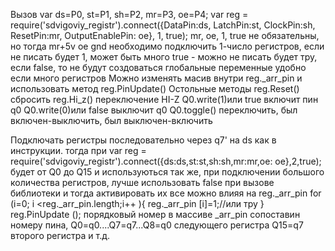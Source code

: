 Вызов
var ds=P0,
    st=P1,
    sh=P2,
    mr=P3,
    oe=P4;
var reg = require('sdvigoviy_registr').connect({DataPin:ds, LatchPin:st, ClockPin:sh, ResetPin:mr, OutputEnablePin: oe}, 1, true);
mr, oe, 1, true не обязательны, но тогда
mr+5v oe gnd необходимо подключить
1-число регистров, если не писать будет 1, может быть много
true - можно не писать будет тру, если false, то не будут создоваться глобальные переменные удобно если много регистров
Можно изменять масив внутри reg._arr_pin и использовать метод reg.PinUpdate()
Остольные методы
reg.Reset() сбросить
reg.Hi_z() переключение HI-Z
Q0.write(1)или true включит пин q0
Q0.write(0)или false выключит q0
Q0.toggle() переключить, был включен-выключить, был выключен-включить

Подключать регистры последовательно через q7' на ds как в инструкции. тогда при
var reg = require('sdvigoviy_registr').connect({ds:ds,st:st,sh:sh,mr:mr,oe: oe},2,true);
будет от Q0 до Q15 и используються так же,
при подключении большого количества регистров, лучше использовать false при вызове библиотеки
и тогда активировать их все можно влияя на reg._arr_pin
for (i=0; i <reg._arr_pin.length;i++ ){
   reg._arr_pin [i]=1;//или тру
}
reg.PinUpdate ();
порядковый номер в массиве _arr_pin сопоставин номеру пина, Q0=q0....Q7=q7...Q8=q0 следующего регистра Q15=q7 второго регистра и т.д.
